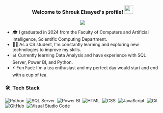 <h3 align="center">
  Welcome to Shrouk Elsayed's profile!
  <img src="https://media.giphy.com/media/hvRJCLFzcasrR4ia7z/giphy.gif" width="28">
</h3>

<!-- Typing SVG by DenverCoder1 - https://github.com/DenverCoder1/readme-typing-svg -->
<p align="center">
  <a href="https://github.com/DenverCoder1/readme-typing-svg">
    <img src="https://readme-typing-svg.herokuapp.com/?lines=Always%20learning%20new%20things&font=Fira%20Code&center=true&width=440&height=45&color=f75c7e&vCenter=true&size=22">
  </a>
</p> 

- 🎓 I graduated in 2024 from the Faculty of Computers and Artificial Intelligence, Scientific Computing Department.
- 👨‍💻 As a CS student, I'm constantly learning and exploring new technologies to improve my skills.
- 📊 Currently learning Data Analysis and have experience with SQL Server, Power BI, and Python.
- ⚡ Fun Fact: I'm a tea enthusiast and my perfect day would start and end with a cup of tea.
  
### 🛠 &nbsp;Tech Stack
![Python](https://img.shields.io/badge/-Python%20-05122A?style=flat&logo=python)&nbsp;
![SQL Server](https://img.shields.io/badge/-SQL%20Server-05122A?style=flat&logo=microsoft-sql-server)&nbsp;
![Power BI](https://img.shields.io/badge/-Power%20BI-05122A?style=flat&logo=power-bi&logoColor=F2C811)&nbsp;
![HTML](https://img.shields.io/badge/-HTML-05122A?style=flat&logo=HTML5)&nbsp;
![CSS](https://img.shields.io/badge/-CSS-05122A?style=flat&logo=CSS3&logoColor=1572B6)&nbsp;
![JavaScript](https://img.shields.io/badge/-JavaScript-05122A?style=flat&logo=javascript)&nbsp;
![Git](https://img.shields.io/badge/-Git-05122A?style=flat&logo=git)&nbsp;
![GitHub](https://img.shields.io/badge/-GitHub-05122A?style=flat&logo=github)&nbsp;
![Visual Studio Code](https://img.shields.io/badge/-Visual%20Studio%20Code-05122A?style=flat&logo=visual-studio-code&logoColor=007ACC)&nbsp;
